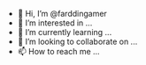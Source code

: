 - 👋 Hi, I’m @farddingamer
- 👀 I’m interested in ...
- 🌱 I’m currently learning ...
- 💞️ I’m looking to collaborate on ...
- 📫 How to reach me ...

<!---
farddingamer/farddingamer is a ✨ special ✨ repository because its `README.md` (this file) appears on your GitHub profile.
You can click the Preview link to take a look at your changes.
--->
